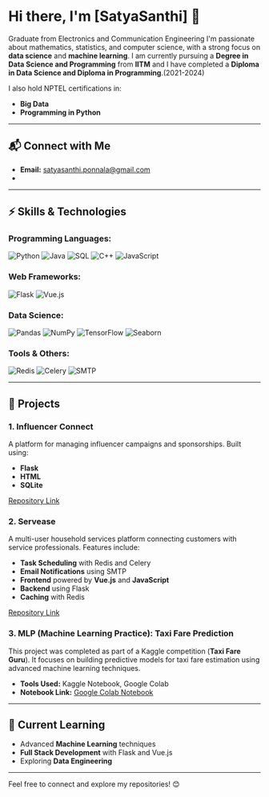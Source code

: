 # Hi there, I'm [SatyaSanthi] 👋  
Graduate from Electronics and Communication Engineering
I'm passionate about mathematics, statistics, and computer science, with a strong focus on **data science** and **machine learning**.  I am currently pursuing a **Degree in Data Science and Programming** from **IITM**  and I have completed a **Diploma in Data Science and Diploma in Programming**.(2021-2024)
  

I also hold NPTEL certifications in:  
- **Big Data**  
- **Programming in Python**  

---

## 📬 Connect with Me  
- **Email:** [satyasanthi.ponnala@gmail.com](mailto:your-email@example.com)  
-
---

## ⚡ Skills & Technologies  

### Programming Languages:  
![Python](https://img.shields.io/badge/-Python-blue) ![Java](https://img.shields.io/badge/-Java-yellow) ![SQL](https://img.shields.io/badge/-SQL-lightgrey) ![C++](https://img.shields.io/badge/-C++-blue) ![JavaScript](https://img.shields.io/badge/-JavaScript-yellow)  


### Web Frameworks:  
![Flask](https://img.shields.io/badge/-Flask-lightblue) ![Vue.js](https://img.shields.io/badge/-Vue.js-green)  

### Data Science:  
![Pandas](https://img.shields.io/badge/-Pandas-blue) ![NumPy](https://img.shields.io/badge/-NumPy-lightblue) ![TensorFlow](https://img.shields.io/badge/-TensorFlow-orange) ![Seaborn](https://img.shields.io/badge/-Seaborn-blue)  

### Tools & Others:  
![Redis](https://img.shields.io/badge/-Redis-red) ![Celery](https://img.shields.io/badge/-Celery-green) ![SMTP](https://img.shields.io/badge/-SMTP-lightgrey)  

---

## 🚀 Projects  

### 1. **Influencer Connect**  
A platform for managing influencer campaigns and sponsorships. Built using:  
- **Flask**  
- **HTML**  
- **SQLite**  

[Repository Link](https://github.com/your-repo-link)  

### 2. **Servease**  
A multi-user household services platform connecting customers with service professionals. Features include:  
- **Task Scheduling** with Redis and Celery  
- **Email Notifications** using SMTP  
- **Frontend** powered by **Vue.js** and **JavaScript**  
- **Backend** using Flask  
- **Caching** with Redis  

[Repository Link](https://github.com/your-repo-link)  

### 3. **MLP (Machine Learning Practice): Taxi Fare Prediction**  
This project was completed as part of a Kaggle competition (**Taxi Fare Guru**). It focuses on building predictive models for taxi fare estimation using advanced machine learning techniques.  
- **Tools Used:** Kaggle Notebook, Google Colab  
- **Notebook Link:** [Google Colab Notebook](https://colab.research.google.com/drive/1V6-55pc3UbbmyRjRCXnradTwSz-bNzrW#scrollTo=3C-LlJaR2F-X&uniqifier=1)  

---

## 🌱 Current Learning  
- Advanced **Machine Learning** techniques  
- **Full Stack Development** with Flask and Vue.js  
- Exploring **Data Engineering**  

---

Feel free to connect and explore my repositories! 😊  

